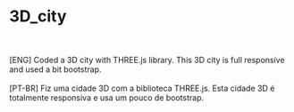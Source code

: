 # 3D_city
<br>
<br>
[ENG] Coded a 3D city with THREE.js library. This 3D city is full responsive and used a bit bootstrap.
<br>
<br>
[PT-BR] Fiz uma cidade 3D com a biblioteca THREE.js. Esta cidade 3D é totalmente responsiva e usa um pouco de bootstrap.
